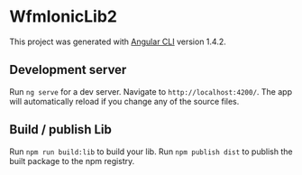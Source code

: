 # WfmIonicLib2

This project was generated with [Angular CLI](https://github.com/angular/angular-cli) version 1.4.2.

## Development server

Run `ng serve` for a dev server. Navigate to `http://localhost:4200/`. The app will automatically reload if you change any of the source files.

## Build / publish Lib

Run `npm run build:lib` to build your lib.
Run `npm publish dist` to publish the built package to the npm registry.
